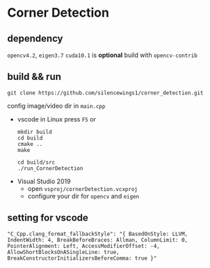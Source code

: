 # Corner Detection

## dependency
`opencv4.2`, `eigen3.7` 
 `cuda10.1` is **optional** build with `opencv-contrib`

## build && run
``` shell
git clone https://github.com/silencewings1/corner_detection.git
```
config image/video dir in `main.cpp`
* vscode in Linux
  press `F5` 
  or
  ``` shell
  mkdir build
  cd build
  cmake ..
  make

  cd build/src
  ./run_CornerDetection
  ```
* Visual Studio 2019
  * open `vsproj/cornerDetection.vcxproj`  
  * configure your dir for `opencv` and `eigen`


## setting for vscode
``` shell
"C_Cpp.clang_format_fallbackStyle": "{ BasedOnStyle: LLVM, IndentWidth: 4, BreakBeforeBraces: Allman, ColumnLimit: 0, PointerAlignment: Left, AccessModifierOffset: -4, AllowShortBlocksOnASingleLine: true, BreakConstructorInitializersBeforeComma: true }"
```